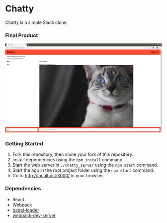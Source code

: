 # Chatty

Chatty is a simple Slack clone.

### Final Product

!["Screenshot of Chatty"](https://github.com/jackwbauer/Chatty/blob/master/build/Chatty.png)

### Getting Started

1. Fork this repository, then clone your fork of this repository.
2. Install dependencies using the `npm install` command.
3. Start the web server in `./chatty_server` using the `npm start` command.
4. Start the app in the root project folder using the `npm start` command.
5. Go to <http://localhost:3000/> in your browser.

### Dependencies

* React
* Webpack
* [babel-loader](https://github.com/babel/babel-loader)
* [webpack-dev-server](https://github.com/webpack/webpack-dev-server)
